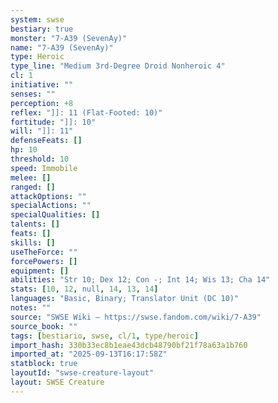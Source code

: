 ```yaml
---
system: swse
bestiary: true
monster: "7-A39 (SevenAy)"
name: "7-A39 (SevenAy)"
type: Heroic
type_line: "Medium 3rd-Degree Droid Nonheroic 4"
cl: 1
initiative: ""
senses: ""
perception: +8
reflex: "]]: 11 (Flat-Footed: 10)"
fortitude: "]]: 10"
will: "]]: 11"
defenseFeats: []
hp: 10
threshold: 10
speed: Immobile
melee: []
ranged: []
attackOptions: ""
specialActions: ""
specialQualities: []
talents: []
feats: []
skills: []
useTheForce: ""
forcePowers: []
equipment: []
abilities: "Str 10; Dex 12; Con -; Int 14; Wis 13; Cha 14"
stats: [10, 12, null, 14, 13, 14]
languages: "Basic, Binary; Translator Unit (DC 10)"
notes: ""
source: "SWSE Wiki – https://swse.fandom.com/wiki/7-A39"
source_book: ""
tags: [bestiario, swse, cl/1, type/heroic]
import_hash: 330b33ec8b1eae43dcb48790bf21f78a63a1b760
imported_at: "2025-09-13T16:17:58Z"
statblock: true
layoutId: "swse-creature-layout"
layout: SWSE Creature
---
```

